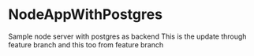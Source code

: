 # NodeAppWithPostgres
Sample node server with postgres as backend
This is the update through feature branch
and this too from feature branch